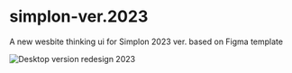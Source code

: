 # simplon-ver.2023
A new wesbite thinking ui for Simplon 2023 ver. based on Figma template

![Desktop version redesign 2023](https://user-images.githubusercontent.com/47704495/218650144-64d5bcb8-f890-4900-bad2-f219af5e8629.png)
